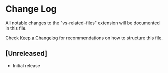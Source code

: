 # Change Log

All notable changes to the "vs-related-files" extension will be documented in this file.

Check [Keep a Changelog](http://keepachangelog.com/) for recommendations on how to structure this file.

## [Unreleased]

- Initial release